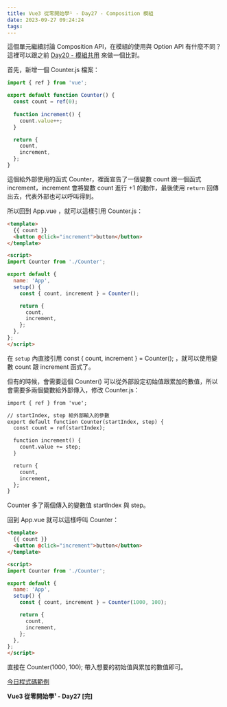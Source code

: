 ```yaml
---
title: Vue3 從零開始學¹ - Day27 - Composition 模組
date: 2023-09-27 09:24:24
tags:
---
```

這個單元繼續討論 Composition API，在模組的使用與 Option API 有什麼不同？這裡可以跟之前 [Day20 - 模組共用](https://ithelp.ithome.com.tw/articles/10316504) 來做一個比對。

首先，新增一個 Counter.js 檔案：

```javascript
import { ref } from 'vue';

export default function Counter() {
  const count = ref(0);
  
  function increment() {
    count.value++;
  }

  return {
    count,
    increment,
  };
}
```

這個給外部使用的函式 Counter，裡面宣告了一個變數 count 跟一個函式 increment，increment 會將變數 count 進行 +1 的動作，最後使用 `return` 回傳出去，代表外部也可以呼叫得到。

所以回到 App.vue ，就可以這樣引用 Counter.js：

```html
<template>
  {{ count }}
  <button @click="increment">button</button>
</template>

<script>
import Counter from './Counter';

export default {
  name: 'App',
  setup() {
    const { count, increment } = Counter();

    return {
      count,
      increment,
    };
  },
};
</script>
```

在 `setup` 內直接引用 const { count, increment } = Counter(); ，就可以使用變數 count 跟 increment 函式了。

但有的時候，會需要這個 Counter() 可以從外部設定初始值跟累加的數值，所以會需要多兩個變數給外部傳入，修改 Counter.js：

```html
import { ref } from 'vue';

// startIndex, step 給外部輸入的參數
export default function Counter(startIndex, step) {
  const count = ref(startIndex);

  function increment() {
    count.value += step;
  }

  return {
    count,
    increment,
  };
}
```

Counter 多了兩個傳入的變數值 startIndex 與 step。

回到 App.vue 就可以這樣呼叫 Counter：

```html
<template>
  {{ count }}
  <button @click="increment">button</button>
</template>

<script>
import Counter from './Counter';

export default {
  name: 'App',
  setup() {
    const { count, increment } = Counter(1000, 100);

    return {
      count,
      increment,
    };
  },
};
</script>
```

直接在 Counter(1000, 100); 帶入想要的初始值與累加的數值即可。

[今日程式碼範例](https://stackblitz.com/edit/vue-vnkhs3?file=src%2FApp.vue)

**Vue3 從零開始學¹ - Day27 [完]**